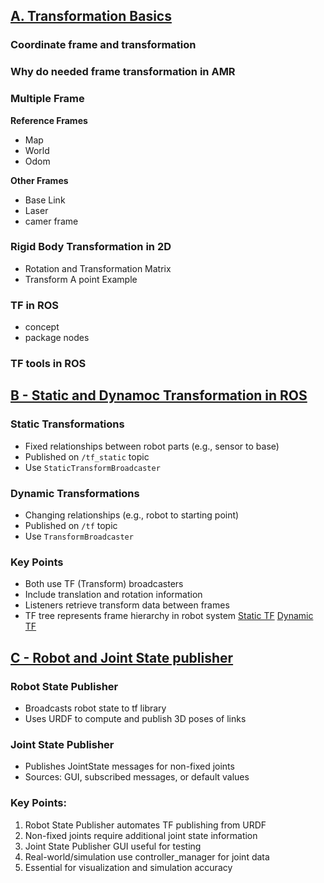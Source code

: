 

## [A. Transformation Basics](A.%20Transformation%20Basics/Transformations_and_Frames.md)

### Coordinate frame and transformation

### Why do needed frame transformation in AMR

### Multiple Frame

**Reference Frames**

- Map
- World
- Odom

**Other Frames**

- Base Link
- Laser
- camer frame

### Rigid Body Transformation in 2D

- Rotation and Transformation Matrix
- Transform A point Example

### TF in ROS

- concept
- package nodes

### TF tools in ROS

## [B -  Static and Dynamoc Transformation in ROS](B.%20Static%20and%20Dynamic%20%20transformations/Static.md)
### Static Transformations
- Fixed relationships between robot parts (e.g., sensor to base)
- Published on `/tf_static` topic
- Use `StaticTransformBroadcaster`

### Dynamic Transformations
- Changing relationships (e.g., robot to starting point)
- Published on `/tf` topic
- Use `TransformBroadcaster`

### Key Points
- Both use TF (Transform) broadcasters
- Include translation and rotation information
- Listeners retrieve transform data between frames
- TF tree represents frame hierarchy in robot system
[Static TF](D.%20Static%20and%20Dynamic%20%20transformations/Static.md)
[Dynamic TF](D.%20Static%20and%20Dynamic%20%20transformations/Dynamic.md)

## [C - Robot and Joint State publisher](C.%20robot%20and%20joint%20state%20publisher/robot_joint_state_publisher.md)

### Robot State Publisher
- Broadcasts robot state to tf library
- Uses URDF to compute and publish 3D poses of links

### Joint State Publisher
- Publishes JointState messages for non-fixed joints
- Sources: GUI, subscribed messages, or default values

### Key Points:
1. Robot State Publisher automates TF publishing from URDF
2. Non-fixed joints require additional joint state information
3. Joint State Publisher GUI useful for testing
4. Real-world/simulation use controller_manager for joint data
5. Essential for visualization and simulation accuracy


